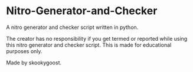 # Nitro-Generator-and-Checker
A nitro generator and checker script written in python.

The creator has no responsibility if you get termed or reported while using this nitro generator and checker script. This is made for educational purposes only.

Made by skookygoost.
